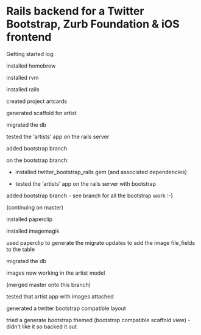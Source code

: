 Rails backend for a Twitter Bootstrap, Zurb Foundation & iOS frontend 
=====================================================================

Getting started log:

installed homebrew

installed rvm

installed rails

created project artcards

generated scaffold for artist

migrated the db

tested the ‘artists’ app on the rails server

added bootstrap branch

on the bootstrap branch:

- installed twitter_bootstrap_rails gem (and associated dependencies)

- tested the ‘artists’ app on the rails server with bootstrap

added bootstrap branch - see branch for all the bootstrap work :-)

(continuing on master)

installed paperclip

installed imagemagik

used paperclip to generate the migrate updates to add the image file_fields to the table

migrated the db

images now working in the artist model

(merged master onto this branch)

tested that artist app with images attached

generated a twitter bootstrap compatible layout

tried a generate bootstrap themed (bootstrap compatible scaffold view) - didn’t like it so backed it out


 
